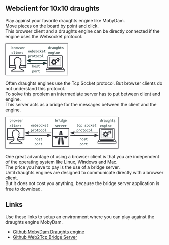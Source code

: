 Webclient for 10x10 draughts
----------------------------
Play against your favorite draughts engine like MobyDam. <br/>
Move pieces on the board by point and click. <br/>
This browser client and a draughts engine can be directly connected if the engine uses the Websocket protocol.  <br/>

![connect](include/images/connect.png)

Often draughts engines use the Tcp Socket protocol. But browser clients do not understand this protocol. <br/>
To solve this problem an intermediate server has to put between client and engine.  <br/>
This server acts as a bridge for the messages between the client and the engine. <br/>

![bridge](include/images/bridge.png)

One great advantage of using a browser client is that you are independent of the operating system like
Linux, Windows and Mac. <br/>
The price you have to pay is the use of a bridge server. <br/>
Until draughts engines are designed to communicate directly with a browser client. <br/>
But it does not cost you anything, because the bridge server application is free to download. <br/>

Links
-----
Use these links to setup an environment where you can play against the draughts engine MobyDam.
- [Github MobyDam Draughts engine](https://github.com/rhalbersma/mobydam)
- [Github Web2Tcp Bridge Server](https://github.com/akalverboer/web2tcp_bridge)
